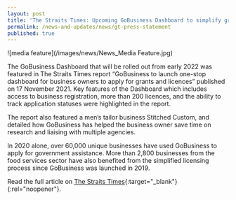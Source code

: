 ```yaml
---
layout: post
title: 'The Straits Times: Upcoming GoBusiness Dashboard to simplify grant and licence applications'
permalink: /news-and-updates/news/gt-press-statement
published: true
---
```


<!-- ## GoBusiness in the News -->

![media feature](/images/news/News_Media Feature.jpg)

The GoBusiness Dashboard that will be rolled out from early 2022 was featured in The Straits Times report  “GoBusiness to launch one-stop dashboard for business owners to apply for grants and licences”  published on 17 November 2021. Key features of the Dashboard which includes access to business registration, more than 200 licences, and the ability to track application statuses were highlighted in the report. 

The report also featured a men’s tailor business Stitched Custom, and detailed how GoBusiness has helped the business owner save time on research and liaising with multiple agencies.

In 2020 alone, over 60,000 unique businesses have used GoBusiness to apply for government assistance. More than 2,800 businesses from the food services sector have also benefited from the simplified licensing process since GoBusiness was launched in 2019.

Read the full article on [The Straits Times](https://www.straitstimes.com/business/gobusiness-to-launch-one-stop-dashboard-for-business-owners-to-apply-for-grants-and){:target="_blank"}{:rel="noopener"}.
